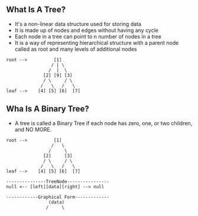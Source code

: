 ## What Is A Tree?

- It's a non-linear data structure used for storing data
- It is made up of nodes and edges without having any cycle
- Each node in a tree can point to n number of nodes in a tree
- It is a way of representing hierarchical structure with a parent node called
  as root and many levels of additional nodes

```
root -->          [1]
                 / | \
                /  |  \
              [2] [9] [3]
              / \     / \
             /   \   /   \
leaf -->    [4] [5] [6]  [7]
```

## Wha Is A Binary Tree?

- A tree is called a Binary Tree if each node has zero, one, or two children,
  and NO MORE.

```
root -->          [1]
                 /   \
                /     \
              [2]     [3]
              / \     / \
             /   \   /   \
leaf -->    [4] [5] [6]  [7]
```

```
---------------TreeNode----------------
null <-- [left][data][right] --> null
```

```
------------Graphical Form-------------
                (data)
               /     \
```
